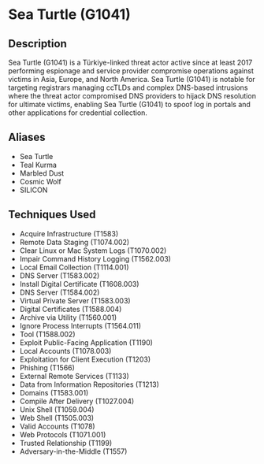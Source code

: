 # Sea Turtle (G1041)

## Description
Sea Turtle (G1041) is a Türkiye-linked threat actor active since at least 2017 performing espionage and service provider compromise operations against victims in Asia, Europe, and North America. Sea Turtle (G1041) is notable for targeting registrars managing ccTLDs and complex DNS-based intrusions where the threat actor compromised DNS providers to hijack DNS resolution for ultimate victims, enabling Sea Turtle (G1041) to spoof log in portals and other applications for credential collection.

## Aliases
- Sea Turtle
- Teal Kurma
- Marbled Dust
- Cosmic Wolf
- SILICON

## Techniques Used
- Acquire Infrastructure (T1583)
- Remote Data Staging (T1074.002)
- Clear Linux or Mac System Logs (T1070.002)
- Impair Command History Logging (T1562.003)
- Local Email Collection (T1114.001)
- DNS Server (T1583.002)
- Install Digital Certificate (T1608.003)
- DNS Server (T1584.002)
- Virtual Private Server (T1583.003)
- Digital Certificates (T1588.004)
- Archive via Utility (T1560.001)
- Ignore Process Interrupts (T1564.011)
- Tool (T1588.002)
- Exploit Public-Facing Application (T1190)
- Local Accounts (T1078.003)
- Exploitation for Client Execution (T1203)
- Phishing (T1566)
- External Remote Services (T1133)
- Data from Information Repositories (T1213)
- Domains (T1583.001)
- Compile After Delivery (T1027.004)
- Unix Shell (T1059.004)
- Web Shell (T1505.003)
- Valid Accounts (T1078)
- Web Protocols (T1071.001)
- Trusted Relationship (T1199)
- Adversary-in-the-Middle (T1557)
